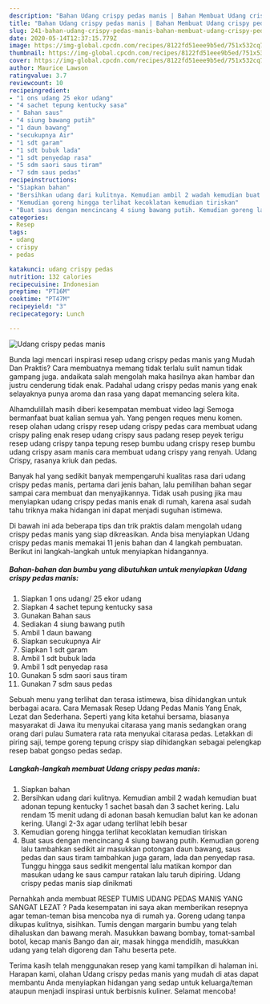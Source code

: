 ```yaml
---
description: "Bahan Udang crispy pedas manis | Bahan Membuat Udang crispy pedas manis Yang Mudah Dan Praktis"
title: "Bahan Udang crispy pedas manis | Bahan Membuat Udang crispy pedas manis Yang Mudah Dan Praktis"
slug: 241-bahan-udang-crispy-pedas-manis-bahan-membuat-udang-crispy-pedas-manis-yang-mudah-dan-praktis
date: 2020-05-14T12:37:15.779Z
image: https://img-global.cpcdn.com/recipes/8122fd51eee9b5ed/751x532cq70/udang-crispy-pedas-manis-foto-resep-utama.jpg
thumbnail: https://img-global.cpcdn.com/recipes/8122fd51eee9b5ed/751x532cq70/udang-crispy-pedas-manis-foto-resep-utama.jpg
cover: https://img-global.cpcdn.com/recipes/8122fd51eee9b5ed/751x532cq70/udang-crispy-pedas-manis-foto-resep-utama.jpg
author: Maurice Lawson
ratingvalue: 3.7
reviewcount: 10
recipeingredient:
- "1 ons udang 25 ekor udang"
- "4 sachet tepung kentucky sasa"
- " Bahan saus"
- "4 siung bawang putih"
- "1 daun bawang"
- "secukupnya Air"
- "1 sdt garam"
- "1 sdt bubuk lada"
- "1 sdt penyedap rasa"
- "5 sdm saori saus tiram"
- "7 sdm saus pedas"
recipeinstructions:
- "Siapkan bahan"
- "Bersihkan udang dari kulitnya. Kemudian ambil 2 wadah kemudian buat adonan tepung kentucky 1 sachet basah dan 3 sachet kering. Lalu rendam 15 menit udang di adonan basah kemudian balut kan ke adonan kering. Ulangi 2-3x agar udang terlihat lebih besar"
- "Kemudian goreng hingga terlihat kecoklatan kemudian tiriskan"
- "Buat saus dengan mencincang 4 siung bawang putih. Kemudian goreng lalu tambahkan sedikit air masukkan potongan daun bawang, saus pedas dan saus tiram tambahkan juga garam, lada dan penyedap rasa. Tunggu hingga saus sedikit mengental lalu matikan kompor dan masukan udang ke saus campur ratakan lalu taruh dipiring. Udang crispy pedas manis siap dinikmati"
categories:
- Resep
tags:
- udang
- crispy
- pedas

katakunci: udang crispy pedas 
nutrition: 132 calories
recipecuisine: Indonesian
preptime: "PT16M"
cooktime: "PT47M"
recipeyield: "3"
recipecategory: Lunch

---
```



![Udang crispy pedas manis](https://img-global.cpcdn.com/recipes/8122fd51eee9b5ed/751x532cq70/udang-crispy-pedas-manis-foto-resep-utama.jpg)

Bunda lagi mencari inspirasi resep udang crispy pedas manis yang Mudah Dan Praktis? Cara membuatnya memang tidak terlalu sulit namun tidak gampang juga. andaikata salah mengolah maka hasilnya akan hambar dan justru cenderung tidak enak. Padahal udang crispy pedas manis yang enak selayaknya punya aroma dan rasa yang dapat memancing selera kita.

Alhamdulillah masih diberi kesempatan membuat video lagi Semoga bermanfaat buat kalian semua yah. Yang pengen reques menu komen. resep olahan udang crispy resep udang crispy pedas cara membuat udang crispy paling enak resep udang crispy saus padang resep peyek terigu resep udang crispy tanpa tepung resep bumbu udang crispy resep bumbu udang crispy asam manis cara membuat udang crispy yang renyah. Udang Crispy, rasanya kriuk dan pedas.

Banyak hal yang sedikit banyak mempengaruhi kualitas rasa dari udang crispy pedas manis, pertama dari jenis bahan, lalu pemilihan bahan segar sampai cara membuat dan menyajikannya. Tidak usah pusing jika mau menyiapkan udang crispy pedas manis enak di rumah, karena asal sudah tahu triknya maka hidangan ini dapat menjadi suguhan istimewa.


Di bawah ini ada beberapa tips dan trik praktis dalam mengolah udang crispy pedas manis yang siap dikreasikan. Anda bisa menyiapkan Udang crispy pedas manis memakai 11 jenis bahan dan 4 langkah pembuatan. Berikut ini langkah-langkah untuk menyiapkan hidangannya.

<!--inarticleads1-->

##### Bahan-bahan dan bumbu yang dibutuhkan untuk menyiapkan Udang crispy pedas manis:

1. Siapkan 1 ons udang/ 25 ekor udang
1. Siapkan 4 sachet tepung kentucky sasa
1. Gunakan  Bahan saus
1. Sediakan 4 siung bawang putih
1. Ambil 1 daun bawang
1. Siapkan secukupnya Air
1. Siapkan 1 sdt garam
1. Ambil 1 sdt bubuk lada
1. Ambil 1 sdt penyedap rasa
1. Gunakan 5 sdm saori saus tiram
1. Gunakan 7 sdm saus pedas


Sebuah menu yang terlihat dan terasa istimewa, bisa dihidangkan untuk berbagai acara. Cara Memasak Resep Udang Pedas Manis Yang Enak, Lezat dan Sederhana. Seperti yang kita ketahui bersama, biasanya masyarakat di Jawa itu menyukai citarasa yang manis sedangkan orang orang dari pulau Sumatera rata rata menyukai citarasa pedas. Letakkan di piring saji, tempe goreng tepung crispy siap dihidangkan sebagai pelengkap resep babat gongso pedas sedap. 

<!--inarticleads2-->

##### Langkah-langkah membuat Udang crispy pedas manis:

1. Siapkan bahan
1. Bersihkan udang dari kulitnya. Kemudian ambil 2 wadah kemudian buat adonan tepung kentucky 1 sachet basah dan 3 sachet kering. Lalu rendam 15 menit udang di adonan basah kemudian balut kan ke adonan kering. Ulangi 2-3x agar udang terlihat lebih besar
1. Kemudian goreng hingga terlihat kecoklatan kemudian tiriskan
1. Buat saus dengan mencincang 4 siung bawang putih. Kemudian goreng lalu tambahkan sedikit air masukkan potongan daun bawang, saus pedas dan saus tiram tambahkan juga garam, lada dan penyedap rasa. Tunggu hingga saus sedikit mengental lalu matikan kompor dan masukan udang ke saus campur ratakan lalu taruh dipiring. Udang crispy pedas manis siap dinikmati


Pernahkah anda membuat RESEP TUMIS UDANG PEDAS MANIS YANG SANGAT LEZAT ? Pada kesempatan ini saya akan memberikan resepnya agar teman-teman bisa mencoba nya di rumah ya. Goreng udang tanpa dikupas kulitnya, sisihkan. Tumis dengan margarin bumbu yang telah dihaluskan dan bawang merah. Masukkan bawang bombay, tomat-sambal botol, kecap manis Bango dan air, masak hingga mendidih, masukkan udang yang telah digoreng dan Tahu beserta pete. 

Terima kasih telah menggunakan resep yang kami tampilkan di halaman ini. Harapan kami, olahan Udang crispy pedas manis yang mudah di atas dapat membantu Anda menyiapkan hidangan yang sedap untuk keluarga/teman ataupun menjadi inspirasi untuk berbisnis kuliner. Selamat mencoba!
